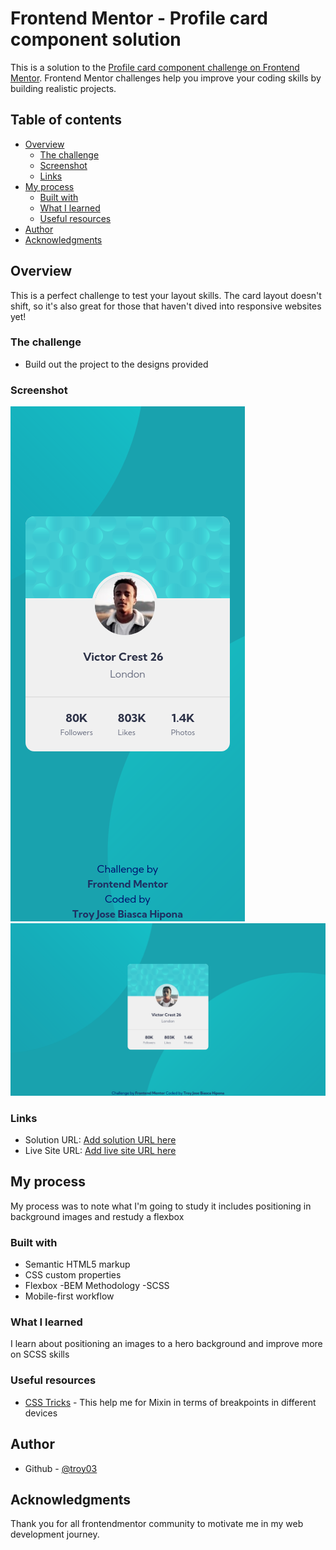 # Frontend Mentor - Profile card component solution

This is a solution to the [Profile card component challenge on Frontend Mentor](https://www.frontendmentor.io/challenges/profile-card-component-cfArpWshJ). Frontend Mentor challenges help you improve your coding skills by building realistic projects. 

## Table of contents

- [Overview](#overview)
  - [The challenge](#the-challenge)
  - [Screenshot](#screenshot)
  - [Links](#links)
- [My process](#my-process)
  - [Built with](#built-with)
  - [What I learned](#what-i-learned)
  - [Useful resources](#useful-resources)
- [Author](#author)
- [Acknowledgments](#acknowledgments)

## Overview

This is a perfect challenge to test your layout skills. The card layout doesn't shift, so it's also great for those that haven't dived into responsive websites yet!

### The challenge

- Build out the project to the designs provided

### Screenshot

![](./images/mobile_screenshot.png)
![](./images/desktop_screenshot.png)

### Links

- Solution URL: [Add solution URL here](https://github.com/troy03/profile-card-component)
- Live Site URL: [Add live site URL here](https://profile-card-component-troy03.netlify.app/)

## My process

  My process was to note what I'm going to  study it includes positioning in background images and restudy a  flexbox

### Built with

- Semantic HTML5 markup
- CSS custom properties
- Flexbox
-BEM Methodology
-SCSS
- Mobile-first workflow

### What I learned

I learn about positioning an images to a hero background and improve more on SCSS skills

### Useful resources

- [CSS Tricks](https://css-tricks.com/snippets/sass/mixin-manage-breakpoints/) - This help me for Mixin in terms of breakpoints in different devices

## Author
- Github - [@troy03](https://github.com/troy03)

## Acknowledgments

Thank you for all frontendmentor community to motivate me in my web development journey.
